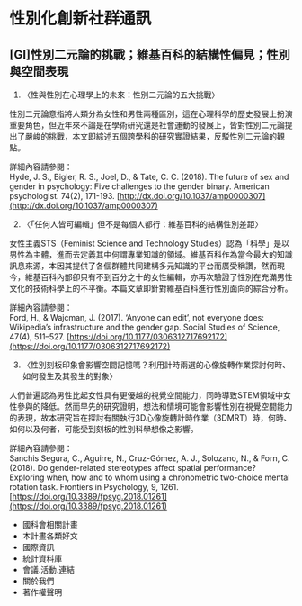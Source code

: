 # 性別化創新社群通訊

## \[GI\]性別二元論的挑戰；維基百科的結構性偏見；性別與空間表現

1. 〈性與性別在心理學上的未來：性別二元論的五大挑戰〉

性別二元論意指將人類分為女性和男性兩種區別，這在心理科學的歷史發展上扮演重要角色，但近年來不論是在學術研究還是社會運動的發展上，皆對性別二元論提出了嚴峻的挑戰，本文即綜述五個跨學科的研究實證結果，反駁性別二元論的觀點。

詳細內容請參閱：  
Hyde, J. S., Bigler, R. S., Joel, D., & Tate, C. C. (2018). The future of sex and gender in psychology: Five challenges to the gender binary. American psychologist. 74(2), 171-193. [http://dx.doi.org/10.1037/amp0000307](http://dx.doi.org/10.1037/amp0000307)  

2. 〈「任何人皆可編輯」但不是每個人都行：維基百科的結構性別差距〉

女性主義STS（Feminist Science and Technology Studies）認為「科學」是以男性為主體，進而去定義其中何謂專業知識的領域。維基百科作為當今最大的知識訊息來源，本因其提供了各個群體共同建構多元知識的平台而廣受稱讚，然而現今，維基百科內部卻只有不到百分之十的女性編輯，亦再次驗證了性別在充滿男性文化的技術科學上的不平衡。本篇文章即針對維基百科進行性別面向的綜合分析。

詳細內容請參閱：  
Ford, H., & Wajcman, J. (2017). ‘Anyone can edit’, not everyone does: Wikipedia’s infrastructure and the gender gap. Social Studies of Science, 47(4), 511–527. [https://doi.org/10.1177/0306312717692172](https://doi.org/10.1177/0306312717692172)  

3. 〈性別刻板印象會影響空間記憶嗎？利用計時兩選的心像旋轉作業探討何時、如何發生及其發生的對象〉

人們普遍認為男性比起女性具有更優越的視覺空間能力，同時導致STEM領域中女性參與的降低。然而早先的研究證明，想法和情境可能會影響性別在視覺空間能力的表現，故本研究旨在探討有關執行3D心像旋轉計時作業（3DMRT）時，何時、如何以及何者，可能受到刻板的性別科學想像之影響。

詳細內容請參閱：  
Sanchis Segura, C., Aguirre, N., Cruz-Gómez, A. J., Solozano, N., & Forn, C. (2018). Do gender-related stereotypes affect spatial performance? Exploring when, how and to whom using a chronometric two-choice mental rotation task. Frontiers in Psychology, 9, 1261. [https://doi.org/10.3389/fpsyg.2018.01261](https://doi.org/10.3389/fpsyg.2018.01261)  

- 國科會相關計畫
- 本計畫各類好文
- 國際資訊
- 統計資料庫
- 會議.活動.連結
- 關於我們
- 著作權聲明